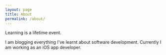 ```yaml
---
layout: page
title: About
permalink: /about/
---
```

Learning is a lifetime event.

I am blogging everything I've learnt about software development. Currently I am working as an iOS app developer.
